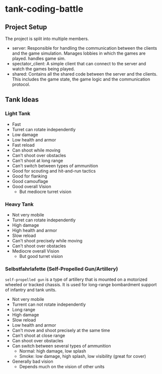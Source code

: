 # tank-coding-battle

## Project Setup

The project is split into multiple members.

- server: Responsible for handling the communication between the clients and the game simulation. Manages lobbies in which the games are played. handles game sim.
- spectator_client: A simple client that can connect to the server and watch the games being played.
- shared: Contains all the shared code between the server and the clients. This includes the game state, the game logic and the communication protocol.

## Tank Ideas

### Light Tank
- Fast
- Turret can rotate independently
- Low damage
- Low health and armor
- Fast reload
- Can shoot while moving
- Can't shoot over obstacles
- Can't shoot at long range
- Can't switch between types of ammunition
- Good for scouting and hit-and-run tactics
- Good for flanking
- Good camouflage
- Good overall Vision
  - But mediocre turret vision

### Heavy Tank
- Not very mobile
- Turret can rotate independently
- High damage
- High health and armor
- Slow reload
- Can't shoot precisely while moving
- Can't shoot over obstacles
- Mediocre overall Vision
  - But good turret vision

### Selbstfahrlafette (Self-Propelled Gun/Artillery)
`self-propelled gun` is a type of artillery that is mounted on a motorized wheeled or tracked chassis. It is used for long-range bombardment support of infantry and tank units.
- Not very mobile
- Turrent can not rotate independently
- Long range
- High damage
- Slow reload
- Low health and armor
- Can't move and shoot precisely at the same time
- Can't shoot at close range
- Can shoot over obstacles
- Can switch between several types of ammunition 
    - Normal: high damage, low splash
    - Smoke: low damage, high splash, low visibility (great for cover)
- Generally bad vision
  - Depends much on the vision of other units
